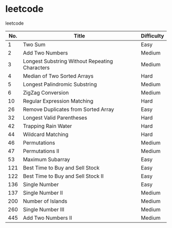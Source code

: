 # leetcode
leetcode

| No.  | Title | Difficulty |
| ---- | ----- | ------ |
|    1 | Two Sum | Easy |
|    2 | Add Two Numbers | Medium |
|    3 | Longest Substring Without Repeating Characters | Medium|
|    4 | Median of Two Sorted Arrays | Hard |
|    5 | Longest Palindromic Substring | Medium |
|    6 | ZigZag Conversion | Medium |
|   10 | Regular Expression Matching | Hard |
|   26 | Remove Duplicates from Sorted Array | Easy |
|   32 | Longest Valid Parentheses | Hard |
|   42 | Trapping Rain Water | Hard |
|   44 | Wildcard Matching | Hard |
|   46 | Permutations | Medium |
|   47 | Permutations II | Medium |
|   53 | Maximum Subarray | Easy |
|  121 | Best Time to Buy and Sell Stock | Easy |
|  122 | Best Time to Buy and Sell Stock II | Easy |
|  136 | Single Number | Easy |
|  137 | Single Number II | Medium |
|  200 | Number of Islands | Medium |
|  260 | Single Number III | Medium |
|  445 | Add Two Numbers II | Medium |